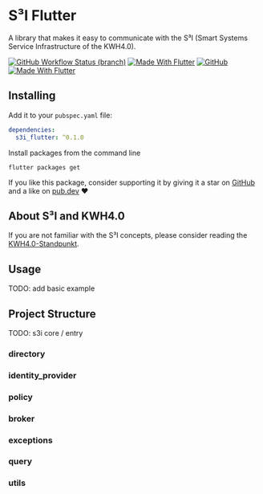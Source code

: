# S³I Flutter

A library that makes it easy to communicate with the S³I (Smart Systems Service Infrastructure of the KWH4.0).

[![GitHub Workflow Status (branch)](https://img.shields.io/github/workflow/status/LukasPoque/s3i_flutter/Test%20Project?style=for-the-badge&label=tests&labelColor=333940&logo=github)](https://github.com/LukasPoque/s3i_flutter/actions) [![Made With Flutter](https://img.shields.io/github/issues/LukasPoque/s3i_flutter?style=for-the-badge&labelColor=333940&logo=AdGuard)](http://flutter.dev) [![GitHub](https://img.shields.io/github/license/LukasPoque/s3i_flutter?style=for-the-badge&color=%23007A88&labelColor=333940&logo=apache)](https://github.com/LukasPoque/s3i_flutter/blob/master/LICENSE) [![Made With Flutter](https://img.shields.io/badge/made%20with-Flutter-51c3f8.svg?style=for-the-badge&labelColor=333940&logo=dart)](http://flutter.dev)


## Installing

Add it to your `pubspec.yaml` file:
```yaml
dependencies:
  s3i_flutter: ^0.1.0
```
Install packages from the command line
```
flutter packages get
```

If you like this package, consider supporting it by giving it a star on [GitHub](https://github.com/LukasPoque/s3i_flutter) and a like on [pub.dev](https://pub.dev/packages/s3i_flutter) :heart:

## About S³I and KWH4.0

If you are not familiar with the S³I concepts, please consider reading the [KWH4.0-Standpunkt](https://www.kwh40.de/wp-content/uploads/2020/04/KWH40-Standpunkt-S3I-v2.0.pdf).

## Usage

TODO: add basic example

## Project Structure

TODO: s3i core / entry

### directory

### identity_provider

### policy

### broker

### exceptions

### query

### utils
